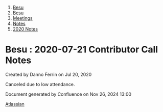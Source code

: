 1. [Besu](index.html)
2. [Besu](Besu_22151173.html)
3. [Meetings](Meetings_22153838.html)
4. [Notes](Notes_22153888.html)
5. [2020 Notes](2020-Notes_22154209.html)

# Besu : 2020-07-21 Contributor Call Notes

Created by Danno Ferrin on Jul 20, 2020

Canceled due to low attendance. 

Document generated by Confluence on Nov 26, 2024 13:00

[Atlassian](http://www.atlassian.com/)
